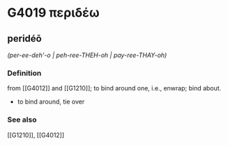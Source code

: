 # G4019 περιδέω

## peridéō

_(per-ee-deh'-o | peh-ree-THEH-oh | pay-ree-THAY-oh)_

### Definition

from [[G4012]] and [[G1210]]; to bind around one, i.e., enwrap; bind about.

- to bind around, tie over

### See also

[[G1210]], [[G4012]]

